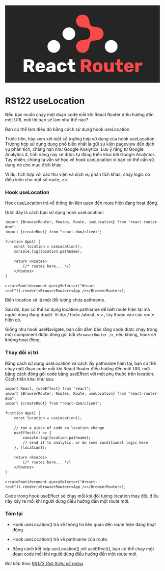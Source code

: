 ![Create-HTML-1](images/react-router.png) 

# RS122 useLocation

Nếu bạn muốn chạy một đoạn code mỗi khi React Router điều hướng đến một URL mới thì bạn sẽ làm như thế nào?

Bạn có thể làm điều đó bằng cách sử dụng hook useLocation.

Trước tiên, hãy xem xét một số trường hợp sử dụng của hook useLocation. Trường hợp sử dụng dụng phổ biến nhất là gửi sự kiện pageview đến dịch vụ phân tích, chẳng hạn như Google Analytics. Lưu ý rằng từ Google Analytics 4, tính năng này sẽ được tự động triển khai bởi Google Analytics. Tuy nhiên, chúng ta vẫn sẽ học về hook useLocation vì bạn có thể cần sử dụng nó cho mục đích khác.

Ví dụ: tích hợp với các thư viện và dịch vụ phân tích khác, chạy logic có điều kiện cho một số route, v.v

### Hook useLocation

Hook useLocation trả về thông tin liên quan đến route hiện đang hoạt động.

Dưới đây là cách bạn sử dụng hook useLocation:

```
import {BrowserRouter, Routes, Route, useLocation} from "react-router-dom";
import {createRoot} from "react-dom/client";

function App() {
    const location = useLocation();
    console.log(location.pathname);

    return <Routes>
        {/* routes here... */}
    </Routes>
}

createRoot(document.querySelector("#react-root")).render(<BrowserRouter><App /></BrowserRouter>);
```

Biến location sẽ là một đối tượng chứa pathname.

Sau đó, bạn có thể sử dụng location.pathname để biết route hiện tại mà người dùng đang duyệt. Ví dụ: / hoặc /about, v.v., tùy thuộc vào các route hiện có.

Giống như hook useNavigate, bạn cần đảm bảo rằng code được chạy trong một component được đóng gói bởi `<BrowserRouter />`, nếu không, hook sẽ không hoạt động.

### Thay đổi vị trí

Bằng cách sử dụng useLocation và cách lấy pathname hiện tại, bạn có thể chạy một đoạn code mỗi khi React Router điều hướng đến một URL mới bằng cách đóng gói code bằng useEffect với một phụ thuộc trên location. Cách triển khai như sau:

```
import React, {useEffect} from "react";
import {BrowserRouter, Routes, Route, useLocation} from "react-router-dom";
import {createRoot} from "react-dom/client";

function App() {
    const location = useLocation();

    // run a piece of code on location change
    useEffect(() => {
        console.log(location.pathname);
        // send it to analytic, or do some conditional logic here
    }, [location]);

    return <Routes>
        {/* routes here... */}
    </Routes>
}

createRoot(document.querySelector("#react-root")).render(<BrowserRouter><App /></BrowserRouter>);
```

Code trong hook useEffect sẽ chạy mỗi khi đối tượng location thay đổi, điều này xảy ra mỗi khi người dùng điều hướng đến một route mới.

### Tóm lại

- Hook useLocation() trả về thông tin liên quan đến route hiện đang hoạt động.

- Hook useLocation() trả về pathname của route.

- Bằng cách kết hợp useLocation() với useEffect(), bạn có thể chạy một đoạn code mỗi khi người dùng điều hướng đến một route mới.

*Bài tiếp theo [RS123 Giới thiệu về redux](/lesson/session/session_123_redux.md)*